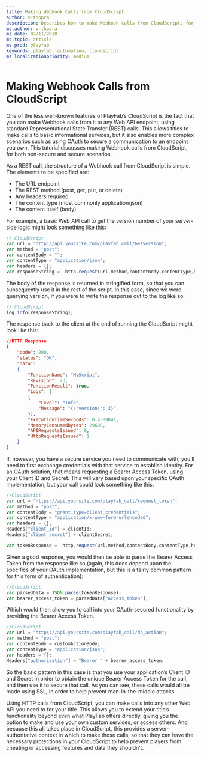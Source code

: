 ```yaml
---
title: Making Webhook Calls from CloudScript
author: v-thopra
description: Describes how to make Webhook calls from CloudScript, for both non-secure and secure scenarios.
ms.author: v-thopra
ms.date: 02/11/2018
ms.topic: article
ms.prod: playfab
keywords: playfab, automation, cloudscript
ms.localizationpriority: medium
---
```


# Making Webhook Calls from CloudScript

One of the less well-known features of PlayFab’s CloudScript is the fact that you can make Webhook calls from it to any Web API endpoint, using standard Representational State Transfer (REST) calls. This allows titles to make calls to basic informational services, but it also enables more complex scenarios such as using OAuth to secure a communication to an endpoint you own. This tutorial discusses making Webhook calls from CloudScript, for both non-secure and secure scenarios.

As a REST call, the structure of a Webhook call from CloudScript is simple. The elements to be specified are:

- The URL endpoint
- The REST method (post, get, put, or delete)
- Any headers required
- The content type (most commonly application/json)
- The content itself (body)

For example, a basic Web API call to get the version number of your server-side logic might look something like this:

```javascript
// CloudScript
var url = "http://api.yoursite.com/playfab_call/GetVersion";
var method = "post";
var contentBody = "";
var contentType = "application/json";
var headers = {};
var responseString =  http.request(url,method,contentBody,contentType,headers); 
```

The body of the response is returned in stringified form, so that you can subsequently use it in the rest of the script. In this case, since we were querying version, if you were to write the response out to the log like so:

```javascript
// CloudScript
log.info(responseString); 
```

The response back to the client at the end of running the CloudScript might look like this:

```json
//HTTP Response
{
    "code": 200,
    "status": "OK",
    "data":
    {
        "FunctionName": "MyScript",
        "Revision": 23,
        "FunctionResult": true,
        "Logs": [
        {
            "Level": "Info",
            "Message": "{\"version\": 3}"
        }],
        "ExecutionTimeSeconds": 0.4309841,
        "MemoryConsumedBytes": 29608,
        "APIRequestsIssued": 0,
        "HttpRequestsIssued": 1
    }
}
```

If, however, you have a secure service you need to communicate with, you’ll need to first exchange credentials with that service to establish identity. For an OAuth solution, that means requesting a Bearer Access Token, using your Client ID and Secret. This will vary based upon your specific OAuth implementation, but your call could look something like this:

```javascript
//CloudScript
var url = "https://api.yoursite.com/playfab_call/request_token";
var method = "post";
var contentBody = "grant_type=client_credentials";
var contentType = "application/x-www-form-urlencoded";
var headers = {};
Headers["client_id"] = clientId;
Headers["client_secret"] = clientSecret;

var tokenResponse =  http.request(url,method,contentBody,contentType,headers);
```

Given a good response, you would then be able to parse the Bearer Access Token from the response like so (again, this does depend upon the specifics of your OAuth implementation, but this is a fairly common pattern for this form of authentication):

```javascript
//CloudScript
var parsedData = JSON.parse(tokenResponse);
var bearer_access_token = parsedData["access_token"];
```

Which would then allow you to call into your OAuth-secured functionality by providing the Bearer Access Token.

```javascript
//CloudScript
var url = "https://api.yoursite.com/playfab_call/do_action";
var method = "post";
var contentBody = customActionBody;
var contentType = "application/json";
var headers = {};
Headers["authorization"] = "Bearer " + bearer_access_token;
```

So the basic pattern in this case is that you use your application’s Client ID and Secret in order to obtain the unique Bearer Access Token for the call, and then use it to secure that call. As you can see, these calls would all be made using SSL, in order to help prevent man-in-the-middle attacks.

Using HTTP calls from CloudScript, you can make calls into any other Web API you need to for your title. This allows you to extend your title’s functionality beyond even what PlayFab offers directly, giving you the option to make and use your own custom services, or access others. And because this all takes place in CloudScript, this provides a server-authoritative context in which to make those calls, so that they can have the necessary protections in your CloudScript to help prevent players from cheating or accessing features and data they shouldn’t.
